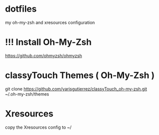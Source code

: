 # dotfiles
my oh-my-zsh and xresources configuration 

# !!! Install Oh-My-Zsh 
  https://github.com/ohmyzsh/ohmyzsh

# classyTouch Themes ( Oh-My-Zsh )
  git clone https://github.com/yarisgutierrez/classyTouch_oh-my-zsh.git ~/.oh-my-zsh/themes
  
# Xresources
copy the Xresources config to ~/
